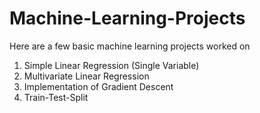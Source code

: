 # Machine-Learning-Projects
Here are a few basic machine learning projects worked on
1. Simple Linear Regression (Single Variable)
2. Multivariate Linear Regression
3. Implementation of Gradient Descent
4. Train-Test-Split
